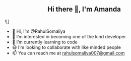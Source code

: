 <h2 align="center">
  Hi there 👋, I'm Amanda
</h2>![]

- 👋 Hi, I’m @RahulSomaliya
- 👀 I’m interested in becoming one of the kind developer
- 🌱 I’m currently learning to code
- 😃 I’m looking to collaborate with like minded people
- 📫 You can reach me at rahulsomaliya007@gmail.com

<!---
RahulSomaliya/RahulSomaliya is a ✨ special ✨ repository because its `README.md` (this file) appears on your GitHub profile.
You can click the Preview link to take a look at your changes.
--->
